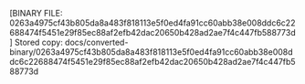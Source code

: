 [BINARY FILE: 0263a4975cf43b805da8a483f818113e5f0ed4fa91cc60abb38e008ddc6c22688474f5451e29f85ec88af2efb42dac20650b428ad2ae7f4c447fb588773d]
Stored copy: docs/converted-binary/0263a4975cf43b805da8a483f818113e5f0ed4fa91cc60abb38e008ddc6c22688474f5451e29f85ec88af2efb42dac20650b428ad2ae7f4c447fb588773d
